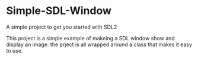 # Simple-SDL-Window
A simple project to get you started with SDL2

This project is a simple example of makeing a SDL window show and display an image.
the prject is all wrapped around a class that makes it easy to use.


